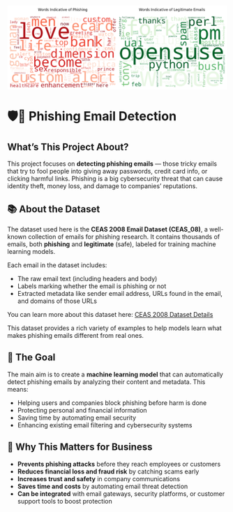 ![alt text](https://raw.githubusercontent.com/denisgaribovic/phishing-email-detection/main/Banner.png)

# 🛡️📧 Phishing Email Detection

## What’s This Project About?

This project focuses on **detecting phishing emails** — those tricky emails that try to fool people into giving away passwords, credit card info, or clicking harmful links. Phishing is a big cybersecurity threat that can cause identity theft, money loss, and damage to companies’ reputations.

## 📚 About the Dataset 

The dataset used here is the **CEAS 2008 Email Dataset (CEAS_08)**, a well-known collection of emails for phishing research. It contains thousands of emails, both **phishing** and **legitimate** (safe), labeled for training machine learning models.  

Each email in the dataset includes:  
- The raw email text (including headers and body)  
- Labels marking whether the email is phishing or not  
- Extracted metadata like sender email address, URLs found in the email, and domains of those URLs

You can learn more about this dataset here: [CEAS 2008 Dataset Details](https://www.kaggle.com/datasets/naserabdullahalam/phishing-email-dataset)  

This dataset provides a rich variety of examples to help models learn what makes phishing emails different from real ones.

## 🎯 The Goal 

The main aim is to create a **machine learning model** that can automatically detect phishing emails by analyzing their content and metadata. This means:  
- Helping users and companies block phishing before harm is done  
- Protecting personal and financial information  
- Saving time by automating email security  
- Enhancing existing email filtering and cybersecurity systems

## 💼 Why This Matters for Business 

- **Prevents phishing attacks** before they reach employees or customers  
- **Reduces financial loss and fraud risk** by catching scams early  
- **Increases trust and safety** in company communications  
- **Saves time and costs** by automating email threat detection  
- **Can be integrated** with email gateways, security platforms, or customer support tools to boost protection
